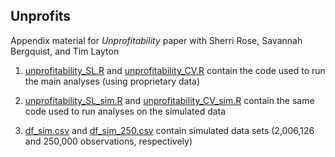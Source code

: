 ## Unprofits
Appendix material for *Unprofitability* paper with Sherri Rose, Savannah Bergquist, and Tim Layton

1. [unprofitability_SL.R](https://github.com/sl-bergquist/unprofits/blob/master/unprofitability_SL.R) and [unprofitability_CV.R](https://github.com/sl-bergquist/unprofits/blob/master/unprofitability_CV.R) contain the code used to run the main analyses (using proprietary data)

2. [unprofitability_SL_sim.R](https://github.com/sl-bergquist/unprofits/blob/master/unprofitability_SL_sim.R) and [unprofitability_CV_sim.R](https://github.com/sl-bergquist/unprofits/blob/master/unprofitability_CV_sim.R) contain the same code used to run analyses on the simulated data

3. [df_sim.csv](https://github.com/sl-bergquist/unprofits/blob/master/df_sim.csv) and [df_sim_250.csv](https://github.com/sl-bergquist/unprofits/blob/master/df_sim_250.csv) contain simulated data sets (2,006,126 and 250,000 observations, respectively)
